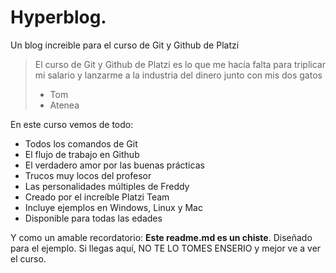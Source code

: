 # Hyperblog. 
Un blog increible para el curso de Git y Github de Platzi
>El curso de Git y Github de Platzi es lo que me hacía falta para triplicar mi salario y lanzarme a la industria del dinero junto con mis dos gatos 
>- Tom 
>- Atenea

En este curso vemos de todo:
* Todos los comandos de Git 
* El flujo de trabajo en Github
* El verdadero amor por las buenas prácticas
* Trucos muy locos del profesor
* Las personalidades múltiples de Freddy
* Creado por el increíble Platzi Team
* Incluye ejemplos en Windows, Linux y Mac
* Disponible para todas las edades

Y como un amable recordatorio: **Este readme.md es un chiste**. Diseñado para el ejemplo. Si llegas aquí, NO TE LO TOMES ENSERIO y mejor ve a ver el curso.